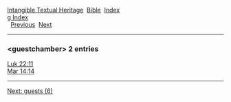 [Intangible Textual Heritage](../../index)  [Bible](../index) 
[Index](index)   
[g Index](_g_)  
  [Previous](c04977)  [Next](c04979) 

------------------------------------------------------------------------

### &lt;guestchamber&gt; 2 entries

[Luk 22:11](../kjv/luk022.htm#011)  
[Mar 14:14](../kjv/mar014.htm#014)  

------------------------------------------------------------------------

[Next: guests (6)](c04979)
